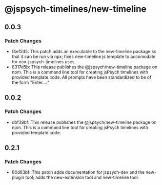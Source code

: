 # @jspsych-timelines/new-timeline

## 0.0.3

### Patch Changes

- f4ef2d5: This patch adds an executable to the new-timeline package so that it can be run via npx; fixes new-timeline js template to accomodate for non-jspsych-timelines uses.
- 8317d5b: This release publishes the @jspsych/new-timeline package on npm. This is a command line tool for creating jsPsych timelines with provided template code. All prompts have been standardized to be of the form "Enter...:"

## 0.0.2

### Patch Changes

- dbf39bf: This release publishes the @jspsych/new-timeline package on npm. This is a command line tool for creating jsPsych timelines with provided template code.

## 0.2.1

### Patch Changes

- 80d83bf: This patch adds documentation for jspsych-dev and the new-plugin tool; adds the new-extension tool and new-timeline tool.
